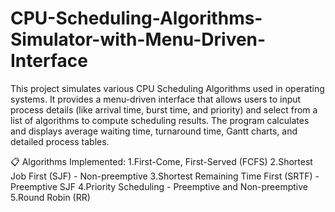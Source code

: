 # CPU-Scheduling-Algorithms-Simulator-with-Menu-Driven-Interface
This project simulates various CPU Scheduling Algorithms used in operating systems. It provides a menu-driven interface that allows users to input process details (like arrival time, burst time, and priority) and select from a list of algorithms to compute scheduling results. The program calculates and displays average waiting time, turnaround time, Gantt charts, and detailed process tables.

📋 Algorithms Implemented:
1.First-Come, First-Served (FCFS)
2.Shortest Job First (SJF) - Non-preemptive
3.Shortest Remaining Time First (SRTF) - Preemptive SJF
4.Priority Scheduling - Preemptive and Non-preemptive
5.Round Robin (RR)

